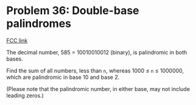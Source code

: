 # Problem 36: Double-base palindromes

[FCC link](https://www.freecodecamp.org/learn/coding-interview-prep/project-euler/problem-36-double-base-palindromes)

The decimal number, 585 = 10010010012 (binary), is palindromic in both bases.

Find the sum of all numbers, less than `n`, whereas 1000 ≤ `n` ≤ 1000000, which
are palindromic in base 10 and base 2.

(Please note that the palindromic number, in either base, may not include
leading zeros.)
